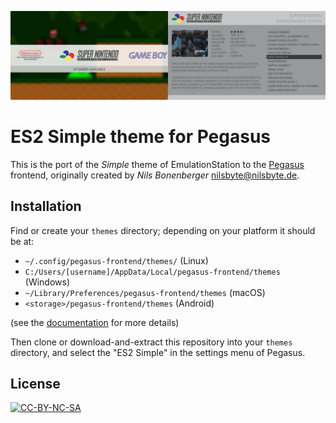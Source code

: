 ![](screenshot.png)

# ES2 Simple theme for Pegasus

This is the port of the *Simple* theme of EmulationStation to the [Pegasus](http://pegasus-frontend.org) frontend, originally created by *Nils Bonenberger* <nilsbyte@nilsbyte.de>.

## Installation

Find or create your `themes` directory; depending on your platform it should be at:

- `~/.config/pegasus-frontend/themes/` (Linux)
- `C:/Users/[username]/AppData/Local/pegasus-frontend/themes` (Windows)
- `~/Library/Preferences/pegasus-frontend/themes` (macOS)
- `<storage>/pegasus-frontend/themes` (Android)

(see the [documentation](http://pegasus-frontend.org/docs/user-guide/config-dirs/) for more details)

Then clone or download-and-extract this repository into your `themes` directory, and select the "ES2 Simple" in the settings menu of Pegasus.

## License

[![CC-BY-NC-SA](https://i.creativecommons.org/l/by-nc-sa/4.0/88x31.png)](http://creativecommons.org/licenses/by-nc-sa/4.0/)
